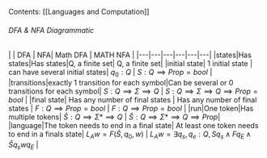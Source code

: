 Contents:
[[Languages and Computation]]

###### DFA & NFA Diagrammatic
| | DFA | NFA| Math DFA | MATH NFA |
|---|---|---|---|---|---|
|states|Has states|Has states|Q, a finite set| Q, a finite set|
|initial state| 1 initial state | can have several initial states| $q_0:Q$ | $S : Q \implies Prop = bool$ |  
|transitions|exactly 1 transition for each symbol|Can be several or 0 transitions for each symbol| $S : Q \implies \Sigma \implies Q$ | $S:Q \implies \Sigma \implies Q \implies Prop = bool$ |
|final state| Has any number of final states | Has any number of final states | $F : Q \implies Prop = bool$ | $F : Q \implies Prop = bool$ | 
|run|One token|Has multiple tokens| $\hat{S} : Q \implies \Sigma* \implies Q$ | $\hat{S}:Q \implies \Sigma* \implies Q \implies Prop$| 
|language|The token needs to end in a final state| At least one token needs to end in a finals state| $L_A w = F(\hat{S},q_0,w)$ | $L_A w=\exists q_s, q_e:Q, Sq_s \land Fq_E \land \hat{S}q_s w q_E$ |



